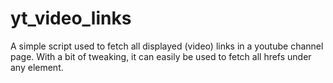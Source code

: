 # yt_video_links
A simple script used to fetch all displayed (video) links in a youtube channel page.
With a bit of tweaking, it can easily be used to fetch all hrefs under any element.
